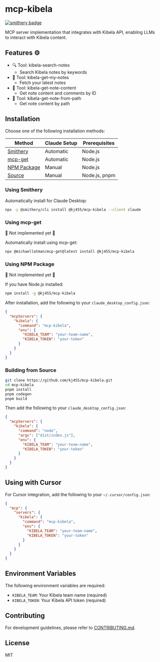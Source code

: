 # mcp-kibela

[![smithery badge](https://smithery.ai/badge/@kj455/mcp-kibela)](https://smithery.ai/server/@kj455/mcp-kibela)

MCP server implementation that integrates with Kibela API, enabling LLMs to interact with Kibela content.

## Features ⚙️

* 🔍 Tool: kibela-search-notes
  * Search Kibela notes by keywords
* 📝 Tool: kibela-get-my-notes
  * Fetch your latest notes
* 📖 Tool: kibela-get-note-content
  * Get note content and comments by ID
* 🔗 Tool: kibela-get-note-from-path
  * Get note content by path

## Installation

Choose one of the following installation methods:

| Method | Claude Setup | Prerequisites |
|--------|-------------|---------------|
| [Smithery](#using-smithery) | Automatic | Node.js |
| [mcp-get](#using-mcp-get) | Automatic | Node.js |
| [NPM Package](#using-npm-package) | Manual | Node.js |
| [Source](#building-from-source) | Manual | Node.js, pnpm |

### Using Smithery

Automatically install for Claude Desktop:

```bash
npx -y @smithery/cli install @kj455/mcp-kibela --client claude
```

### Using mcp-get

🚧 Not implemented yet 🚧

Automatically install using mcp-get:

```bash
npx @michaellatman/mcp-get@latest install @kj455/mcp-kibela
```

### Using NPM Package

🚧 Not implemented yet 🚧

If you have Node.js installed:

```bash
npm install -g @kj455/mcp-kibela
```

After installation, add the following to your `claude_desktop_config.json`:

```json
{
  "mcpServers": {
    "kibela": {
      "command": "mcp-kibela",
      "env": {
        "KIBELA_TEAM": "your-team-name",
        "KIBELA_TOKEN": "your-token"
      }
    }
  }
}
```

### Building from Source

```bash
git clone https://github.com/kj455/mcp-kibela.git
cd mcp-kibela
pnpm install
pnpm codegen
pnpm build
```

Then add the following to your `claude_desktop_config.json`:

```json
{
  "mcpServers": {
    "kibela": {
      "command": "node",
      "args": ["dist/index.js"],
      "env": {
        "KIBELA_TEAM": "your-team-name",
        "KIBELA_TOKEN": "your-token"
      }
    }
  }
}
```

## Using with Cursor

For Cursor integration, add the following to your `~/.cursor/config.json`:

```json
{
  "mcp": {
    "servers": {
      "kibela": {
        "command": "mcp-kibela",
        "env": {
          "KIBELA_TEAM": "your-team-name",
          "KIBELA_TOKEN": "your-token"
        }
      }
    }
  }
}
```

## Environment Variables

The following environment variables are required:

* `KIBELA_TEAM`: Your Kibela team name (required)
* `KIBELA_TOKEN`: Your Kibela API token (required)

## Contributing

For development guidelines, please refer to [CONTRIBUTING.md](./CONTRIBUTING.md).

## License

MIT
